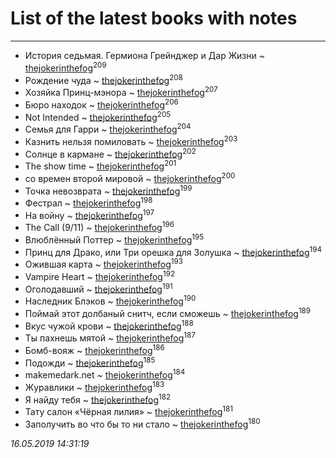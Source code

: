 # List of the latest books with notes
---

* История седьмая. Гермиона Грейнджер и Дар Жизни ~ [thejokerinthefog](users/317/317244423-vkontakte)<sup>209</sup>
* Рождение чуда ~ [thejokerinthefog](users/317/317244423-vkontakte)<sup>208</sup>
* Хозяйка Принц-мэнора ~ [thejokerinthefog](users/317/317244423-vkontakte)<sup>207</sup>
* Бюро находок ~ [thejokerinthefog](users/317/317244423-vkontakte)<sup>206</sup>
* Not Intended ~ [thejokerinthefog](users/317/317244423-vkontakte)<sup>205</sup>
* Семья для Гарри ~ [thejokerinthefog](users/317/317244423-vkontakte)<sup>204</sup>
* Казнить нельзя помиловать ~ [thejokerinthefog](users/317/317244423-vkontakte)<sup>203</sup>
* Солнце в кармане ~ [thejokerinthefog](users/317/317244423-vkontakte)<sup>202</sup>
* The show time ~ [thejokerinthefog](users/317/317244423-vkontakte)<sup>201</sup>
* со времен второй мировой ~ [thejokerinthefog](users/317/317244423-vkontakte)<sup>200</sup>
* Точка невозврата ~ [thejokerinthefog](users/317/317244423-vkontakte)<sup>199</sup>
* Фестрал ~ [thejokerinthefog](users/317/317244423-vkontakte)<sup>198</sup>
* На войну ~ [thejokerinthefog](users/317/317244423-vkontakte)<sup>197</sup>
* The Call (9/11) ~ [thejokerinthefog](users/317/317244423-vkontakte)<sup>196</sup>
* Влюблённый Поттер ~ [thejokerinthefog](users/317/317244423-vkontakte)<sup>195</sup>
* Принц для Драко, или Три орешка для Золушка ~ [thejokerinthefog](users/317/317244423-vkontakte)<sup>194</sup>
* Ожившая карта ~ [thejokerinthefog](users/317/317244423-vkontakte)<sup>193</sup>
* Vampire Heart ~ [thejokerinthefog](users/317/317244423-vkontakte)<sup>192</sup>
* Оголодавший ~ [thejokerinthefog](users/317/317244423-vkontakte)<sup>191</sup>
* Наследник Блэков ~ [thejokerinthefog](users/317/317244423-vkontakte)<sup>190</sup>
* Поймай этот долбаный снитч, если сможешь ~ [thejokerinthefog](users/317/317244423-vkontakte)<sup>189</sup>
* Вкус чужой крови ~ [thejokerinthefog](users/317/317244423-vkontakte)<sup>188</sup>
* Ты пахнешь мятой ~ [thejokerinthefog](users/317/317244423-vkontakte)<sup>187</sup>
* Бомб-вояж ~ [thejokerinthefog](users/317/317244423-vkontakte)<sup>186</sup>
* Подожди ~ [thejokerinthefog](users/317/317244423-vkontakte)<sup>185</sup>
* makemedark.net ~ [thejokerinthefog](users/317/317244423-vkontakte)<sup>184</sup>
* Журавлики ~ [thejokerinthefog](users/317/317244423-vkontakte)<sup>183</sup>
* Я найду тебя ~ [thejokerinthefog](users/317/317244423-vkontakte)<sup>182</sup>
* Тату салон «Чёрная лилия» ~ [thejokerinthefog](users/317/317244423-vkontakte)<sup>181</sup>
* Заполучить во что бы то ни стало ~ [thejokerinthefog](users/317/317244423-vkontakte)<sup>180</sup>


_16.05.2019 14:31:19_
